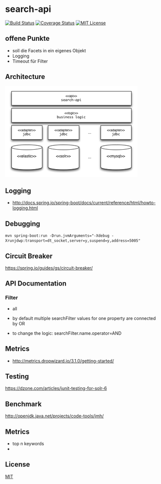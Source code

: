 # search-api

[![Build Status](https://travis-ci.org/tblsoft/search-api.svg?branch=master)](https://travis-ci.org/tblsoft/search-api)
[![Coverage Status](https://coveralls.io/repos/github/tblsoft/search-api/badge.svg?branch=master)](https://coveralls.io/github/tblsoft/search-api?branch=master)
[![MIT License](https://img.shields.io/npm/l/check-dependencies.svg?style=flat-square)](http://opensource.org/licenses/MIT)

## offene Punkte
- soll die Facets in ein eigenes Objekt
- Logging
- Timeout für Filter
        
        
## Architecture
![Search API Architecture](/doc/images/architecture-search-api.png)

## Logging
- http://docs.spring.io/spring-boot/docs/current/reference/html/howto-logging.html


## Debugging

```
mvn spring-boot:run -Drun.jvmArguments="-Xdebug -Xrunjdwp:transport=dt_socket,server=y,suspend=y,address=5005"
```
        
## Circuit Breaker
https://spring.io/guides/gs/circuit-breaker/
        
## API Documentation
### Filter
- all 

- by default multiple searchFilter values for one property are connected by OR
- to change the logic: searchFilter.name.operator=AND



## Metrics
- http://metrics.dropwizard.io/3.1.0/getting-started/


## Testing
https://dzone.com/articles/junit-testing-for-solr-6

## Benchmark
http://openjdk.java.net/projects/code-tools/jmh/

## Metrics
- top n keywords
- 


## License
[MIT](https://github.com/tblsoft/search-api/blob/master/LICENSE)
